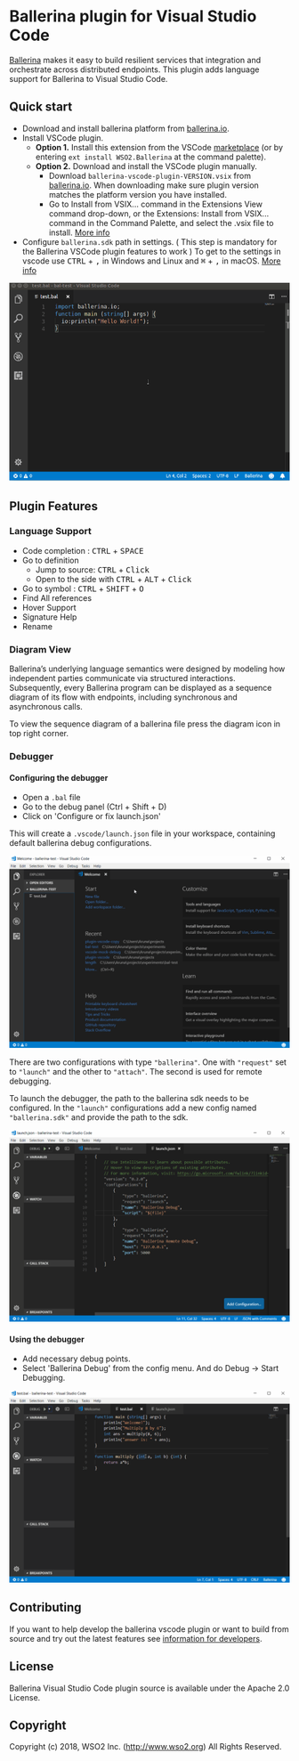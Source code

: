 # Ballerina plugin for Visual Studio Code

[Ballerina](http://ballerina.io) makes it easy to build resilient services that integration and orchestrate across distributed endpoints. This plugin adds language support for Ballerina to Visual Studio Code.

## Quick start
- Download and install ballerina platform from [ballerina.io](https://ballerina.io/downloads/).
- Install VSCode plugin.
    - **Option 1.** Install this extension from the VSCode [marketplace](https://marketplace.visualstudio.com/items?itemName=WSO2.Ballerina) (or by entering `ext install WSO2.Ballerina` at the command palette).
    - **Option 2.** Download and install the VSCode plugin manually.
        - Download `ballerina-vscode-plugin-VERSION.vsix` from [ballerina.io](https://ballerina.io/downloads/). When downloading make sure plugin version matches the platform version you have installed.
        - Go to Install from VSIX... command in the Extensions View command drop-down, or the Extensions: Install from VSIX... command in the Command Palette, and select the .vsix file to install. [More info](https://code.visualstudio.com/docs/editor/extension-gallery#_install-from-a-vsix)
- Configure  `ballerina.sdk` path in settings. ( This step is mandatory for the Ballerina VSCode plugin features to work ) 
To get to the settings in vscode use <kbd>CTRL</kbd> + <kbd>,</kbd> in Windows and Linux and <kbd>⌘</kbd> + <kbd>,</kbd> in macOS. [More info](https://code.visualstudio.com/docs/getstarted/settings)

![set sdk](https://github.com/ballerina-lang/ballerina/blob/master/tool-plugins/vscode/docs/set-sdk.gif?raw=true)


## Plugin Features

### Language Support

* Code completion : <kbd>CTRL</kbd> + <kbd>SPACE</kbd>
* Go to definition 
    * Jump to source: <kbd>CTRL</kbd> + <kbd>Click</kbd>
    * Open to the side with <kbd>CTRL</kbd> + <kbd>ALT</kbd> + <kbd>Click</kbd>
* Go to symbol : <kbd>CTRL</kbd> + <kbd>SHIFT</kbd> + <kbd>O</kbd>
* Find All references
* Hover Support
* Signature Help
* Rename

### Diagram View

Ballerina’s underlying language semantics were designed by modeling how independent parties communicate via structured interactions. Subsequently, every Ballerina program can be displayed as a sequence diagram of its flow with endpoints, including synchronous and asynchronous calls. 

To view the sequence diagram of a ballerina file press the diagram icon in top right corner.


### Debugger

#### Configuring the debugger

* Open a `.bal` file
* Go to the debug panel (Ctrl + Shift + D)
* Click on 'Configure or fix launch.json'

This will create a `.vscode/launch.json` file in your workspace, containing default ballerina debug configurations.

![opening debug config](https://github.com/ballerina-lang/ballerina/blob/master/tool-plugins/vscode/docs/debugger-open-config.gif?raw=true)

There are two configurations with type `"ballerina"`. One with `"request"` set to `"launch"` and the other to `"attach"`. The second is used for remote debugging.

To launch the debugger, the path to the ballerina sdk needs to be configured. In the `"launch"` configurations add a new config named `"ballerina.sdk"` and provide the path to the sdk.

![setting ballerina sdk](https://github.com/ballerina-lang/ballerina/blob/master/tool-plugins/vscode/docs/debugger-ballerina-sdk.gif?raw=true)

#### Using the debugger

* Add necessary debug points.
* Select 'Ballerina Debug' from the config menu. And do Debug -> Start Debugging.

![using debugger](https://github.com/ballerina-lang/ballerina/blob/master/tool-plugins/vscode/docs/debugger-using.gif?raw=true)

## Contributing

If you want to help develop the ballerina vscode plugin or want to build from source and try out the latest features see [information for developers](https://github.com/ballerina-lang/ballerina/blob/master/tool-plugins/vscode/docs/developer-info.md).


## License

Ballerina Visual Studio Code plugin source is available under the Apache 2.0 License.

## Copyright

Copyright (c) 2018, WSO2 Inc. (http://www.wso2.org) All Rights Reserved.

